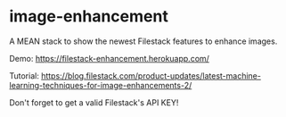 # image-enhancement
A MEAN stack to show the newest Filestack features to enhance images. 

Demo: https://filestack-enhancement.herokuapp.com/

Tutorial: https://blog.filestack.com/product-updates/latest-machine-learning-techniques-for-image-enhancements-2/

Don't forget to get a valid Filestack's API KEY!



